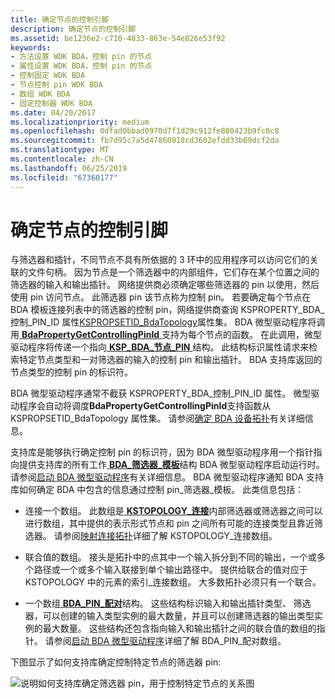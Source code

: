 ```yaml
---
title: 确定节点的控制引脚
description: 确定节点的控制引脚
ms.assetid: be1236e2-c710-4833-863e-54e826e53f92
keywords:
- 方法设置 WDK BDA，控制 pin 的节点
- 属性设置 WDK BDA，控制 pin 的节点
- 控制固定 WDK BDA
- 节点控制 pin WDK BDA
- 数组 WDK BDA
- 固定控制器 WDK BDA
ms.date: 04/20/2017
ms.localizationpriority: medium
ms.openlocfilehash: 0dfad0bbad0970d7f1d29c912fe880423b9fc0c8
ms.sourcegitcommit: fb7d95c7a5d47860918cd3602efdd33b69dcf2da
ms.translationtype: MT
ms.contentlocale: zh-CN
ms.lasthandoff: 06/25/2019
ms.locfileid: "67360177"
---
```

# <a name="determining-the-controlling-pin-of-a-node"></a>确定节点的控制引脚





与筛选器和插针，不同节点不具有所依据的 3 环中的应用程序可以访问它们的关联的文件句柄。 因为节点是一个筛选器中的内部组件，它们存在某个位置之间的筛选器的输入和输出插针。 网络提供商必须确定哪些筛选器的 pin 以使用，然后使用 pin 访问节点。 此筛选器 pin 该节点称为控制 pin。 若要确定每个节点在 BDA 模板连接列表中的筛选器的控制 pin，网络提供商查询 KSPROPERTY\_BDA\_控制\_PIN\_ID 属性[KSPROPSETID\_BdaTopology](https://docs.microsoft.com/windows-hardware/drivers/stream/kspropsetid-bdatopology)属性集。 BDA 微型驱动程序将调用[ **BdaPropertyGetControllingPinId** ](https://docs.microsoft.com/windows-hardware/drivers/ddi/content/bdasup/nf-bdasup-bdapropertygetcontrollingpinid)支持为每个节点的函数。 在此调用，微型驱动程序将传递一个指向[ **KSP\_BDA\_节点\_PIN** ](https://docs.microsoft.com/windows-hardware/drivers/ddi/content/bdamedia/ns-bdamedia-_ksp_bda_node_pin)结构。 此结构标识属性请求来检索特定节点类型和一对筛选器的输入的控制 pin 和输出插针。 BDA 支持库返回的节点类型的控制 pin 的标识符。

BDA 微型驱动程序通常不截获 KSPROPERTY\_BDA\_控制\_PIN\_ID 属性。 微型驱动程序会自动将调度**BdaPropertyGetControllingPinId**支持函数从 KSPROPSETID\_BdaTopology 属性集。 请参阅[确定 BDA 设备拓扑](determining-bda-device-topology.md)有关详细信息。

支持库是能够执行确定控制 pin 的标识符，因为 BDA 微型驱动程序用一个指针指向提供支持库的所有工作[ **BDA\_筛选器\_模板**](https://docs.microsoft.com/windows-hardware/drivers/ddi/content/bdasup/ns-bdasup-_bda_filter_template)结构 BDA 微型驱动程序启动运行时。 请参阅[启动 BDA 微型驱动程序](starting-a-bda-minidriver.md)有关详细信息。 BDA 微型驱动程序通知 BDA 支持库如何确定 BDA 中包含的信息通过控制 pin\_筛选器\_模板。 此类信息包括：

-   连接一个数组。 此数组是[ **KSTOPOLOGY\_连接**](https://docs.microsoft.com/windows-hardware/drivers/ddi/content/ks/ns-ks-kstopology_connection)内部筛选器或筛选器之间可以进行数组，其中提供的表示形式节点和 pin 之间所有可能的连接类型且靠近筛选器。 请参阅[映射连接拓扑](mapping-connection-topology.md)详细了解 KSTOPOLOGY\_连接数组。

-   联合值的数组。 接头是拓扑中的点其中一个输入拆分到不同的输出，一个或多个路径或一个或多个输入联接到单个输出路径中。 提供给联合的值对应于 KSTOPOLOGY 中的元素的索引\_连接数组。 大多数拓扑必须只有一个联合。

-   一个数组[ **BDA\_PIN\_配对**](https://docs.microsoft.com/windows-hardware/drivers/ddi/content/bdasup/ns-bdasup-_bda_pin_pairing)结构。 这些结构标识输入和输出插针类型、 筛选器，可以创建的输入类型实例的最大数量，并且可以创建筛选器的输出类型实例的最大数量。 这些结构还包含指向输入和输出插针之间的联合值的数组的指针。 请参阅[启动 BDA 微型驱动程序](starting-a-bda-minidriver.md)详细了解 BDA\_PIN\_配对数组。

下图显示了如何支持库确定控制特定节点的筛选器 pin:

![说明如何支持库确定筛选器 pin，用于控制特定节点的关系图](images/bdajoint.png)

 

 




